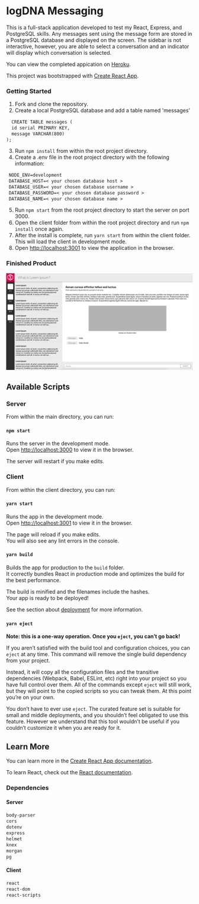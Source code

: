 # logDNA Messaging

This is a full-stack application developed to test my React, Express, and PostgreSQL skills. Any messages sent using the message form are stored in a PostgreSQL database and displayed on the screen. The sidebar is not interactive, however, you are able to select a conversation and an indicator will display which conversation is selected.

You can view the completed appication on [Heroku](https://warm-citadel-65878.herokuapp.com/).

This project was bootstrapped with [Create React App](https://github.com/facebook/create-react-app).


### Getting Started

1. Fork and clone the repository.
2. Create a local PostgreSQL database and add a table named 'messages'

  ```
    CREATE TABLE messages (
    id serial PRIMARY KEY,
    message VARCHAR(800)
  );
  ```

3. Run `npm install` from within the root project directory.
4. Create a .env file in the root project directory with the following information:

 ```
  NODE_ENV=development
  DATABASE_HOST=< your chosen database host >
  DATABASE_USER=< your chosen database username >
  DATABASE_PASSWORD=< your chosen database password >
  DATABASE_NAME=< your chosen database name >
  ```

5. Run `npm start` from the root project directory to start the server on port 3000.
6. Open the client folder from within the root project directory and run `npm install` once again.
7. After the install is complete, run `yarn start` from within the client folder. This will load the client in development mode.
8. Open [http://localhost:3001](http://localhost:3001) to view the application in the browser.


### Finished Product

![The application.](https://github.com/bdhunter3141/logdna/blob/master/client/public/app-screenshot.png?raw=true)


## Available Scripts

### Server

From within the main directory, you can run:

#### `npm start`

Runs the server in the development mode.<br />
Open [http://localhost:3000](http://localhost:3000) to view it in the browser.

The server will restart if you make edits.


### Client

From within the client directory, you can run:

#### `yarn start`

Runs the app in the development mode.<br />
Open [http://localhost:3001](http://localhost:3001) to view it in the browser.

The page will reload if you make edits.<br />
You will also see any lint errors in the console.

#### `yarn build`

Builds the app for production to the `build` folder.<br />
It correctly bundles React in production mode and optimizes the build for the best performance.

The build is minified and the filenames include the hashes.<br />
Your app is ready to be deployed!

See the section about [deployment](https://facebook.github.io/create-react-app/docs/deployment) for more information.

#### `yarn eject`

**Note: this is a one-way operation. Once you `eject`, you can’t go back!**

If you aren’t satisfied with the build tool and configuration choices, you can `eject` at any time. This command will remove the single build dependency from your project.

Instead, it will copy all the configuration files and the transitive dependencies (Webpack, Babel, ESLint, etc) right into your project so you have full control over them. All of the commands except `eject` will still work, but they will point to the copied scripts so you can tweak them. At this point you’re on your own.

You don’t have to ever use `eject`. The curated feature set is suitable for small and middle deployments, and you shouldn’t feel obligated to use this feature. However we understand that this tool wouldn’t be useful if you couldn’t customize it when you are ready for it.


## Learn More

You can learn more in the [Create React App documentation](https://facebook.github.io/create-react-app/docs/getting-started).

To learn React, check out the [React documentation](https://reactjs.org/).


### Dependencies

#### Server

    body-parser
    cors
    dotenv
    express
    helmet
    knex
    morgan
    pg


#### Client

    react
    react-dom
    react-scripts